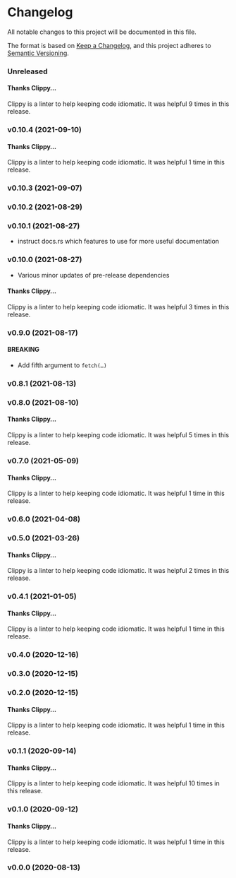 # Changelog

All notable changes to this project will be documented in this file.

The format is based on [Keep a Changelog](https://keepachangelog.com/en/1.0.0/),
and this project adheres to [Semantic Versioning](https://semver.org/spec/v2.0.0.html).

### Unreleased

#### Thanks Clippy…

Clippy is a linter to help keeping code idiomatic. It was helpful 9 times in this release.

### v0.10.4 (2021-09-10)

#### Thanks Clippy…

Clippy is a linter to help keeping code idiomatic. It was helpful 1 time in this release.

### v0.10.3 (2021-09-07)

### v0.10.2 (2021-08-29)

### v0.10.1 (2021-08-27)

- instruct docs.rs which features to use for more useful documentation



### v0.10.0 (2021-08-27)

- Various minor updates of pre-release dependencies

#### Thanks Clippy…

Clippy is a linter to help keeping code idiomatic. It was helpful 3 times in this release.

### v0.9.0 (2021-08-17)

#### BREAKING

- Add fifth argument to `fetch(…)`


### v0.8.1 (2021-08-13)

### v0.8.0 (2021-08-10)

#### Thanks Clippy…

Clippy is a linter to help keeping code idiomatic. It was helpful 5 times in this release.

### v0.7.0 (2021-05-09)

#### Thanks Clippy…

Clippy is a linter to help keeping code idiomatic. It was helpful 1 time in this release.

### v0.6.0 (2021-04-08)

### v0.5.0 (2021-03-26)

#### Thanks Clippy…

Clippy is a linter to help keeping code idiomatic. It was helpful 2 times in this release.

### v0.4.1 (2021-01-05)

#### Thanks Clippy…

Clippy is a linter to help keeping code idiomatic. It was helpful 1 time in this release.

### v0.4.0 (2020-12-16)

### v0.3.0 (2020-12-15)

### v0.2.0 (2020-12-15)

#### Thanks Clippy…

Clippy is a linter to help keeping code idiomatic. It was helpful 1 time in this release.

### v0.1.1 (2020-09-14)

#### Thanks Clippy…

Clippy is a linter to help keeping code idiomatic. It was helpful 10 times in this release.

### v0.1.0 (2020-09-12)

#### Thanks Clippy…

Clippy is a linter to help keeping code idiomatic. It was helpful 1 time in this release.

### v0.0.0 (2020-08-13)

